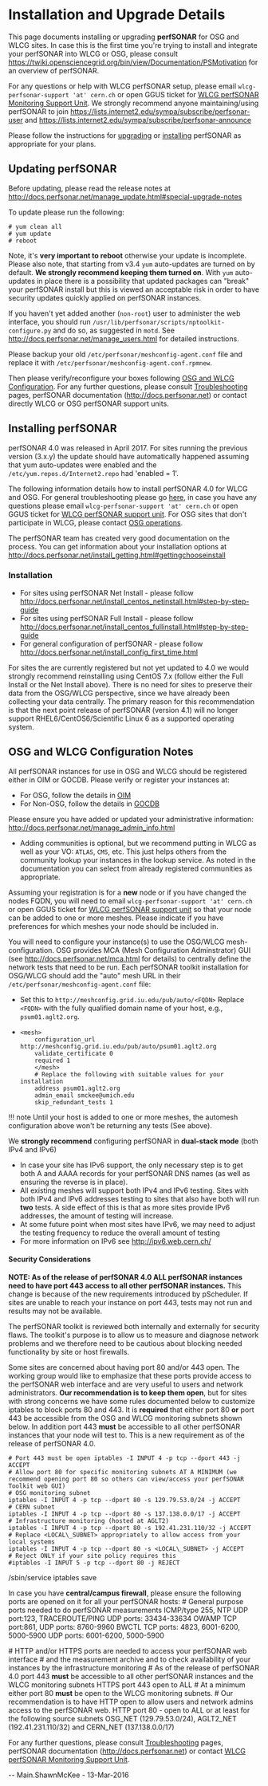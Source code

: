 <span class="twiki-macro LINKCSS"></span>

<span class="twiki-macro SPACEOUT">Installation and Upgrade Details</span>
==========================================================================


<span class="twiki-macro STARTINCLUDE"></span>

This page documents installing or upgrading **perfSONAR** for OSG and WLCG sites. In case this is the first time you're trying to install and integrate your perfSONAR into WLCG or OSG, please consult <https://twiki.opensciencegrid.org/bin/view/Documentation/PSMotivation> for an overview of perfSONAR.

For any questions or help with WLCG perfSONAR setup, please email `wlcg-perfsonar-support 'at' cern.ch` or open GGUS ticket for [WLCG perfSONAR Monitoring Support Unit](https://wiki.egi.eu/wiki/GGUS:WLCG_perfSONAR_FAQ). We strongly recommend anyone maintaining/using perfSONAR to join <https://lists.internet2.edu/sympa/subscribe/perfsonar-user> and <https://lists.internet2.edu/sympa/subscribe/perfsonar-announce>

Please follow the instructions for [upgrading](#UpgradeGuide) or [installing](#InstallingperfSONAR) perfSONAR as appropriate for your plans.

Updating perfSONAR
-------------------

Before updating, please read the release notes at <http://docs.perfsonar.net/manage_update.html#special-upgrade-notes>

To update please run the following:

    # yum clean all
    # yum update
    # reboot

Note, it's **very important to reboot** otherwise your update is incomplete. Please also note, that starting from v3.4 `yum` auto-updates are turned on by default. **We strongly recommend keeping them turned on**. With `yum` auto-updates in place there is a possibility that updated packages can "break" your perfSONAR install but this is viewed an acceptable risk in order to have security updates quickly applied on perfSONAR instances.

If you haven't yet added another (`non-root`) user to administer the web interface, you should run `/usr/lib/perfsonar/scripts/nptoolkit-configure.py` and do so, as suggested in `motd`. See <http://docs.perfsonar.net/manage_users.html> for detailed instructions.

Please backup your old `/etc/perfsonar/meshconfig-agent.conf` file and replace it with `/etc/perfsonar/meshconfig-agent.conf.rpmnew`.

Then please verify/reconfigure your boxes following [OSG and WLCG Configuration](#ConfigPS). For any further questions, please consult [Troubleshooting](https://twiki.opensciencegrid.org/bin/view/Documentation/TroubleFAQPS) pages, perfSONAR documentation (<http://docs.perfsonar.net>) or contact directly WLCG or OSG perfSONAR support units.

Installing perfSONAR
--------------------

perfSONAR 4.0 was released in April 2017. For sites running the previous version (3.x.y) the update should have automatically happened assuming that yum auto-updates were enabled and the `/etc/yum.repos.d/Internet2.repo` had 'enabled = 1'.

The following information details how to install perfSONAR 4.0 for WLCG and OSG. For general troubleshooting please go [here](https://twiki.opensciencegrid.org/bin/view/Documentation/TroubleFAQPS), in case you have any questions please email `wlcg-perfsonar-support 'at' cern.ch` or open GGUS ticket for [WLCG perfSONAR support unit](https://wiki.egi.eu/wiki/GGUS:WLCG_perfSONAR_FAQ). For OSG sites that don't participate in WLCG, please contact [OSG operations](https://twiki.opensciencegrid.org/bin/view/Operations/WebHome).

The perfSONAR team has created very good documentation on the process. You can get information about your installation options at <http://docs.perfsonar.net/install_getting.html#gettingchooseinstall>

### Installation

-   For sites using perfSONAR Net Install - please follow <http://docs.perfsonar.net/install_centos_netinstall.html#step-by-step-guide>
-   For sites using perfSONAR Full Install - please follow <http://docs.perfsonar.net/install_centos_fullinstall.html#step-by-step-guide>
-   For general configuration of perfSONAR - please follow <http://docs.perfsonar.net/install_config_first_time.html>

For sites the are currently registered but not yet updated to 4.0 we would strongly recommend reinstalling using CentOS 7.x (follow either the Full Install or the Net Install above). There is no need for sites to preserve their data from the OSG/WLCG perspective, since we have already been collecting your data centrally. The primary reason for this recommendation is that the next point release of perfSONAR (version 4.1) will no longer support RHEL6/CentOS6/Scientific Linux 6 as a supported operating system.

OSG and WLCG Configuration Notes
--------------------------------

All perfSONAR instances for use in OSG and WLCG should be registered either in OIM or GOCDB. Please verify or register your instances at:

-   For OSG, follow the details in [OIM](register-ps-in-oim)
-   For Non-OSG, follow the details in [GOCDB](register-ps-in-gocdb)

Please ensure you have added or updated your administrative information: <http://docs.perfsonar.net/manage_admin_info.html>

-   Adding communities is optional, but we recommend putting in WLCG as well as your VO: `ATLAS`, `CMS`, etc. This just helps others from the community lookup your instances in the lookup service. As noted in the documentation you can select from already registered communities as appropriate.

Assuming your registration is for a **new** node or if you have changed the nodes FQDN, you will need to email `wlcg-perfsonar-support 'at' cern.ch` or open GGUS ticket for [WLCG perfSONAR support unit](https://wiki.egi.eu/wiki/GGUS:WLCG_perfSONAR_FAQ) so that your node can be added to one or more meshes. Please indicate if you have preferences for which meshes your node should be included in.

You will need to configure your instance(s) to use the OSG/WLCG mesh-configuration. OSG provides MCA (Mesh Configuration Adminstrator) GUI (see <http://docs.perfsonar.net/mca.html> for details) to centrally define the network tests that need to be run. Each perfSONAR toolkit installation for OSG/WLCG should add the "auto" mesh URL in their `/etc/perfsonar/meshconfig-agent.conf` file:

-   Set this to `http://meshconfig.grid.iu.edu/pub/auto/<FQDN>` Replace `<FQDN>` with the fully qualified domain name of your host, e.g., `psum01.aglt2.org`.
-   ```
	<mesh> 
	    configuration_url http://meshconfig.grid.iu.edu/pub/auto/psum01.aglt2.org
	    validate_certificate 0 
	    required 1 
        </mesh> 	
        # Replace the following with suitable values for your installation 
        address psum01.aglt2.org 
        admin_email smckee@umich.edu 
        skip_redundant_tests 1 
    ```

!!! note
	Until your host is added to one or more meshes, the automesh configuration above won't be returning any tests (See above).

We **strongly recommend** configuring perfSONAR in **dual-stack mode** (both IPv4 and IPv6)

-   In case your site has IPv6 support, the only necessary step is to get both A and AAAA records for your perfSONAR DNS names (as well as ensuring the reverse is in place).
-   All existing meshes will support both IPv4 and IPv6 testing. Sites with both IPv4 and IPv6 addresses testing to sites that also have both will run **two** tests. A side effect of this is that as more sites provide IPv6 addresses, the amount of testing will increase.
-   At some future point when most sites have IPv6, we may need to adjust the testing frequency to reduce the overall amount of testing
-   For more information on IPv6 see <http://ipv6.web.cern.ch/>

#### Security Considerations

**NOTE: As of the release of perfSONAR 4.0 ALL perfSONAR instances need to have port 443 access to all other perfSONAR instances.** This change is because of the new requirements introduced by pScheduler. If sites are unable to reach your instance on port 443, tests may not run and results may not be available.

The perfSONAR toolkit is reviewed both internally and externally for security flaws. The toolkit's purpose is to allow us to measure and diagnose network problems and we therefore need to be cautious about blocking needed functionality by site or host firewalls.

Some sites are concerned about having port 80 and/or 443 open. The working group would like to emphasize that these ports provide access to the perfSONAR web interface and are very useful to users and network administrators. **Our recommendation is to keep them open**, but for sites with strong concerns we have some rules documented below to customize iptables to block ports 80 and 443. It is **required** that either port 80 **or** port 443 be accessible from the OSG and WLCG monitoring subnets shown below. In addition port 443 **must** be accessible to all other perfSONAR instances that your node will test to. This is a new requirement as of the release of perfSONAR 4.0. 

    # Port 443 must be open iptables -I INPUT 4 -p tcp --dport 443 -j ACCEPT
    # Allow port 80 for specific monitoring subnets AT A MINIMUM (we recommend opening port 80 so others can view/access your perfSONAR Toolkit web GUI) 
    # OSG monitoring subnet 
    iptables -I INPUT 4 -p tcp --dport 80 -s 129.79.53.0/24 -j ACCEPT 
    # CERN subnet 
    iptables -I INPUT 4 -p tcp --dport 80 -s 137.138.0.0/17 -j ACCEPT 
    # Infrastructure monitoring (hosted at AGLT2) 
    iptables -I INPUT 4 -p tcp --dport 80 -s 192.41.231.110/32 -j ACCEPT 
    # Replace <LOCAL\_SUBNET> appropriately to allow access from your local systems 
    iptables -I INPUT 4 -p tcp --dport 80 -s <LOCAL\_SUBNET> -j ACCEPT 
    # Reject ONLY if your site policy requires this 
    #iptables -I INPUT 5 -p tcp --dport 80 -j REJECT

/sbin/service iptables save 


In case you have **central/campus firewall**, please ensure the following ports are opened on it for all your perfSONAR hosts: <verbatim> 
\# General purpose ports needed to do perfSONAR measurements 
ICMP/type 255, NTP UDP port:123, 
TRACEROUTE/PING UDP ports: 33434-33634 
OWAMP TCP port:861, UDP ports: 8760-9960 
BWCTL TCP ports: 4823, 6001-6200, 5000-5900 UDP ports: 6001-6200, 5000-5900

\# HTTP and/or HTTPS ports are needed to access your perfSONAR web interface 
\# and the measurement archive and to check availability of your instances by the infrastructure monitoring 
\# As of the release of perfSONAR 4.0 port 443 **must** be accessible to all other perfSONAR instances and the WLCG monitoring subnets HTTPS port 443 open to ALL 
\# At a minimum either port 80 **must** be open to the WLCG monitoring subnets. 
\# Our recommendation is to have HTTP open to allow users and network admins access to the perfSONAR web. 
HTTP port 80 - open to ALL or at least for the following 
source subnets OSG\_NET (129.79.53.0/24), AGLT2\_NET (192.41.231.110/32) and CERN\_NET (137.138.0.0/17) 
</verbatim>

For any further questions, please consult [Troubleshooting](https://twiki.opensciencegrid.org/bin/view/Documentation/TroubleFAQPS) pages, perfSONAR documentation (<http://docs.perfsonar.net>) or contact [WLCG perfSONAR Monitoring Support Unit](https://wiki.egi.eu/wiki/GGUS:WLCG_perfSONAR_FAQ).

<span class="twiki-macro STOPINCLUDE"></span>

<span class="twiki-macro BOTTOMMATTER"></span>

-- Main.ShawnMcKee - 13-Mar-2016

